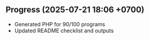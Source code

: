 ## Progress (2025-07-21 18:06 +0700)
- Generated PHP for 90/100 programs
- Updated README checklist and outputs

